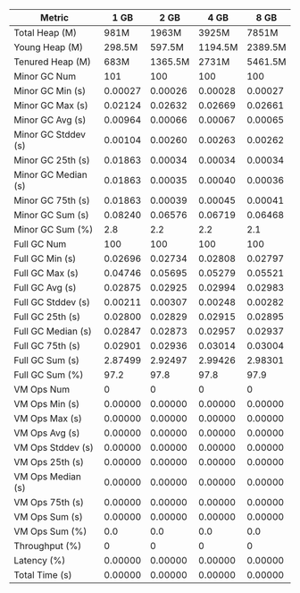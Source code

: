 | Metric | 1 GB | 2 GB | 4 GB | 8 GB |
|------|----|----|----|----|
| Total Heap (M) | 981M | 1963M | 3925M | 7851M |
| Young Heap (M) | 298.5M | 597.5M | 1194.5M | 2389.5M |
| Tenured Heap (M) | 683M | 1365.5M | 2731M | 5461.5M |
| Minor GC Num | 101 | 100 | 100 | 100 |
| Minor GC Min (s) | 0.00027 | 0.00026 | 0.00028 | 0.00027 |
| Minor GC Max (s) | 0.02124 | 0.02632 | 0.02669 | 0.02661 |
| Minor GC Avg (s) | 0.00964 | 0.00066 | 0.00067 | 0.00065 |
| Minor GC Stddev (s) | 0.00104 | 0.00260 | 0.00263 | 0.00262 |
| Minor GC 25th (s) | 0.01863 | 0.00034 | 0.00034 | 0.00034 |
| Minor GC Median (s) | 0.01863 | 0.00035 | 0.00040 | 0.00036 |
| Minor GC 75th (s) | 0.01863 | 0.00039 | 0.00045 | 0.00041 |
| Minor GC Sum (s) | 0.08240 | 0.06576 | 0.06719 | 0.06468 |
| Minor GC Sum (%) | 2.8 | 2.2 | 2.2 | 2.1 |
| Full GC Num | 100 | 100 | 100 | 100 |
| Full GC Min (s) | 0.02696 | 0.02734 | 0.02808 | 0.02797 |
| Full GC Max (s) | 0.04746 | 0.05695 | 0.05279 | 0.05521 |
| Full GC Avg (s) | 0.02875 | 0.02925 | 0.02994 | 0.02983 |
| Full GC Stddev (s) | 0.00211 | 0.00307 | 0.00248 | 0.00282 |
| Full GC 25th (s) | 0.02800 | 0.02829 | 0.02915 | 0.02895 |
| Full GC Median (s) | 0.02847 | 0.02873 | 0.02957 | 0.02937 |
| Full GC 75th (s) | 0.02901 | 0.02936 | 0.03014 | 0.03004 |
| Full GC Sum (s) | 2.87499 | 2.92497 | 2.99426 | 2.98301 |
| Full GC Sum (%) | 97.2 | 97.8 | 97.8 | 97.9 |
| VM Ops Num | 0 | 0 | 0 | 0 |
| VM Ops Min (s) | 0.00000 | 0.00000 | 0.00000 | 0.00000 |
| VM Ops Max (s) | 0.00000 | 0.00000 | 0.00000 | 0.00000 |
| VM Ops Avg (s) | 0.00000 | 0.00000 | 0.00000 | 0.00000 |
| VM Ops Stddev (s) | 0.00000 | 0.00000 | 0.00000 | 0.00000 |
| VM Ops 25th (s) | 0.00000 | 0.00000 | 0.00000 | 0.00000 |
| VM Ops Median (s) | 0.00000 | 0.00000 | 0.00000 | 0.00000 |
| VM Ops 75th (s) | 0.00000 | 0.00000 | 0.00000 | 0.00000 |
| VM Ops Sum (s) | 0.00000 | 0.00000 | 0.00000 | 0.00000 |
| VM Ops Sum (%) | 0.0 | 0.0 | 0.0 | 0.0 |
| Throughput (%) | 0 | 0 | 0 | 0 |
| Latency (%) | 0.00000 | 0.00000 | 0.00000 | 0.00000 |
| Total Time (s) | 0.00000 | 0.00000 | 0.00000 | 0.00000 |
